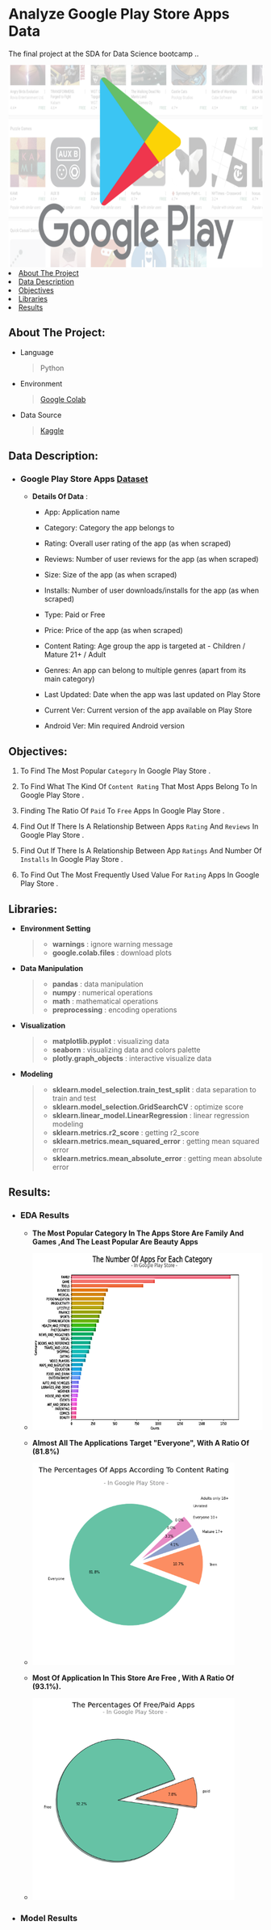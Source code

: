  # **Analyze Google Play Store Apps Data**
 
The final project at the SDA for Data Science bootcamp ..

<img width="1000" height="400" src="googleplay2.png">


<li><a href="#About The Project">About The Project</a></li>
<li><a href="#Data Description">Data Description</a></li>
<li><a href="#Objectives">Objectives</a></li>
<li><a href="#Libraries">Libraries</a></li>
<li><a href="#Results">Results</a></li>

<a id='About The Project'></a>
## About The Project:
- Language 
  > Python
- Environment
  > [Google Colab](https://colab.research.google.com/notebooks/intro.ipynb)
- Data Source
  > [Kaggle](https://www.kaggle.com/) 

<a id='Data Description'></a>
## Data Description:
- ### Google Play Store Apps [Dataset](https://www.kaggle.com/lava18/google-play-store-apps)  
  - **Details Of Data** :
     - App: Application name

     - Category: Category the app belongs to

     - Rating: Overall user rating of the app (as when scraped)

     - Reviews: Number of user reviews for the app (as when scraped)

     - Size: Size of the app (as when scraped)

     - Installs: Number of user downloads/installs for the app (as when scraped)

     - Type: Paid or Free

     - Price: Price of the app (as when scraped)

     - Content Rating: Age group the app is targeted at - Children / Mature 21+ / Adult

     - Genres: An app can belong to multiple genres (apart from its main category)

     - Last Updated: Date when the app was last updated on Play Store

     - Current Ver: Current version of the app available on Play Store

     - Android Ver: Min required Android version

<a id='Objectives'></a>
## Objectives:
  1. To Find The Most Popular `Category` In Google Play Store .

  2. To Find What The Kind Of `Content Rating` That Most Apps Belong To In Google Play Store .

  3. Finding The Ratio Of `Paid` To `Free` Apps In Google Play Store .

  4. Find Out If There Is A Relationship Between Apps `Rating` And `Reviews` In Google Play Store .

  5. Find Out If There Is A Relationship Between App `Ratings` And Number Of `Installs` In Google Play Store .

  6. To Find Out The Most Frequently Used Value For `Rating` Apps In Google Play Store .

<a id='Libraries'></a>
## Libraries:
- **Environment Setting** 
  > - **warnings** : ignore warning message
  > - **google.colab.files** : download plots 
- **Data Manipulation**
  > - **pandas** : data manipulation
  > - **numpy** : numerical operations
  > - **math** : mathematical operations 
  > - **preprocessing** : encoding operations 
- **Visualization**
  > - **matplotlib.pyplot** : visualizing data 
  > - **seaborn** : visualizing data and colors palette 
  > - **plotly.graph_objects** : interactive visualize data
- **Modeling**
  > - **sklearn.model_selection.train_test_split** : data separation to train and test 
  > - **sklearn.model_selection.GridSearchCV** : optimize score
  > - **sklearn.linear_model.LinearRegression** :  linear regression modeling
  > - **sklearn.metrics.r2_score** : getting r2_score
  > - **sklearn.metrics.mean_squared_error** : getting mean squared error
  > - **sklearn.metrics.mean_absolute_error** : getting mean absolute error
  > 
<a id='Results'></a>
## Results:
- ### **EDA Results**
  - **The Most Popular Category In The Apps Store Are Family And Games ,And The Least Popular Are Beauty Apps**
  - <img width="700" height="350" src="Category Sort.bmp"/>

  - **Almost All The Applications Target "Everyone", With A Ratio Of (81.8%)**
  - <img width="400" height="400" src="ContentRatingCount.png">

  - **Most Of Application In This Store Are Free , With A Ratio Of (93.1%).**
  - <img width="400" height="400" src="AppsType.png">




- ### Model Results 
  > 
